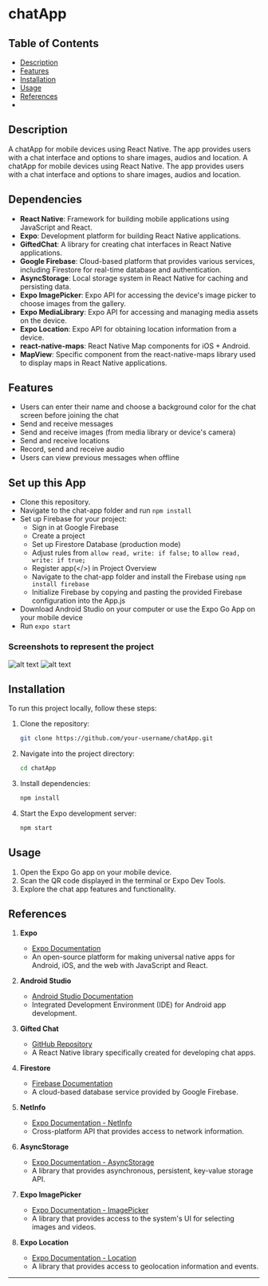 # chatApp

## Table of Contents

- [Description](#description)
- [Features](#features)
- [Installation](#installation)
- [Usage](#usage)
- [References](#references)
-

## Description

A chatApp for mobile devices using React Native. The app provides users with a chat interface and options to share images, audios and location.
A chatApp for mobile devices using React Native. The app provides users with a chat interface and options to share images, audios and location.

## Dependencies

- **React Native**: Framework for building mobile applications using JavaScript and React.
- **Expo**: Development platform for building React Native applications.
- **GiftedChat**: A library for creating chat interfaces in React Native applications.
- **Google Firebase**: Cloud-based platform that provides various services, including Firestore for real-time database and authentication.
- **AsyncStorage**: Local storage system in React Native for caching and persisting data.
- **Expo ImagePicker**: Expo API for accessing the device's image picker to choose images from the gallery.
- **Expo MediaLibrary**: Expo API for accessing and managing media assets on the device.
- **Expo Location**: Expo API for obtaining location information from a device.
- **react-native-maps**: React Native Map components for iOS + Android.
- **MapView**: Specific component from the react-native-maps library used to display maps in React Native applications.

## Features

- Users can enter their name and choose a background color for the chat screen before joining the chat
- Send and receive messages
- Send and receive images (from media library or device's camera)
- Send and receive locations
- Record, send and receive audio
- Users can view previous messages when offline

## Set up this App

- Clone this repository.
- Navigate to the chat-app folder and run `npm install`
- Set up Firebase for your project:
  - Sign in at Google Firebase
  - Create a project
  - Set up Firestore Database (production mode)
  - Adjust rules from `allow read, write: if false;` to `allow read, write: if true;`
  - Register app(</>) in Project Overview
  - Navigate to the chat-app folder and install the Firebase using `npm install firebase`
  - Initialize Firebase by copying and pasting the provided Firebase configuration into the App.js
- Download Android Studio on your computer or use the Expo Go App on your mobile device
- Run `expo start`

### Screenshots to represent the project

![alt text](img/image.png)
![alt text](img/chatApp.png)

## Installation

To run this project locally, follow these steps:

1. Clone the repository:

   ```bash
   git clone https://github.com/your-username/chatApp.git
   ```

2. Navigate into the project directory:

   ```bash
   cd chatApp
   ```

3. Install dependencies:

   ```bash
   npm install
   ```

4. Start the Expo development server:
   ```bash
   npm start
   ```

## Usage

1. Open the Expo Go app on your mobile device.
2. Scan the QR code displayed in the terminal or Expo Dev Tools.
3. Explore the chat app features and functionality.

## References

1. **Expo**

   - [Expo Documentation](https://expo.dev/)
   - An open-source platform for making universal native apps for Android, iOS, and the web with JavaScript and React.

2. **Android Studio**

   - [Android Studio Documentation](https://developer.android.com/studio)
   - Integrated Development Environment (IDE) for Android app development.

3. **Gifted Chat**

   - [GitHub Repository](https://github.com/FaridSafi/react-native-gifted-chat)
   - A React Native library specifically created for developing chat apps.

4. **Firestore**

   - [Firebase Documentation](https://firebase.google.com/)
   - A cloud-based database service provided by Google Firebase.

5. **NetInfo**

   - [Expo Documentation - NetInfo](https://docs.expo.dev/versions/latest/sdk/netinfo/)
   - Cross-platform API that provides access to network information.

6. **AsyncStorage**

   - [Expo Documentation - AsyncStorage](https://docs.expo.dev/versions/latest/sdk/async-storage/)
   - A library that provides asynchronous, persistent, key-value storage API.

7. **Expo ImagePicker**

   - [Expo Documentation - ImagePicker](https://docs.expo.dev/versions/latest/sdk/imagepicker/)
   - A library that provides access to the system's UI for selecting images and videos.

8. **Expo Location**
   - [Expo Documentation - Location](https://docs.expo.dev/versions/latest/sdk/location/)
   - A library that provides access to geolocation information and events.

---
